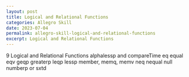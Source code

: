 ```yaml
---
layout: post
title: Logical and Relational Functions
categories: Allegro Skill
date: 2023-07-04
permalink: allegro-skill-logical-and-relational-functions
excerpt: Logical and Relational Functions
---
```


9
Logical and Relational Functions
alphalessp
and
compareTime
eq
equal
eqv
geqp
greaterp
leqp
lessp
member, memq, memv
neq
nequal
null
numberp
or
sxtd
